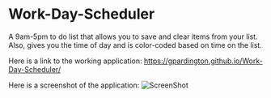 # Work-Day-Scheduler
A 9am-5pm to do list that allows you to save and clear items from your list. Also, gives you the time of day and is color-coded based on time on the list. 

Here is a link to the working application: https://gpardington.github.io/Work-Day-Scheduler/

Here is a screenshot of the application: 
![ScreenShot](https://raw.github.com/gpardington/work-day-scheduler/master/screen-shot.png)
